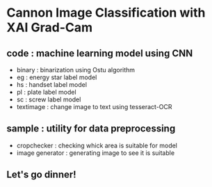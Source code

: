 # Cannon Image Classification with XAI Grad-Cam
## code : machine learning model using CNN

- binary : binarization using Ostu algorithm
- eg : energy star label model 
- hs : handset label model
- pl : plate label model
- sc : screw label model
- textimage : change image to text using tesseract-OCR

## sample : utility for data preprocessing

- cropchecker : checking whick area is suitable for model
- image generator : generating image to see it is suitable


## Let's go dinner!
